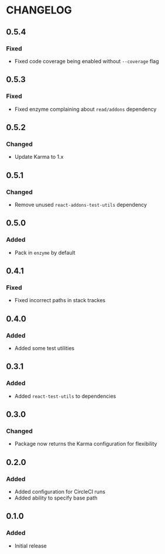 # CHANGELOG

## 0.5.4
### Fixed
- Fixed code coverage being enabled without `--coverage` flag

## 0.5.3
### Fixed
- Fixed enzyme complaining about `read/addons` dependency

## 0.5.2
### Changed
- Update Karma to 1.x

## 0.5.1
### Changed
- Remove unused `react-addons-test-utils` dependency

## 0.5.0
### Added
- Pack in `enzyme` by default

## 0.4.1
### Fixed
- Fixed incorrect paths in stack trackes

## 0.4.0
### Added
- Added some test utilities

## 0.3.1
### Added
- Added `react-test-utils` to dependencies

## 0.3.0
### Changed
- Package now returns the Karma configuration for flexibility

## 0.2.0
### Added
- Added configuration for CircleCI runs
- Added ability to specify base path

## 0.1.0
### Added
- Initial release
